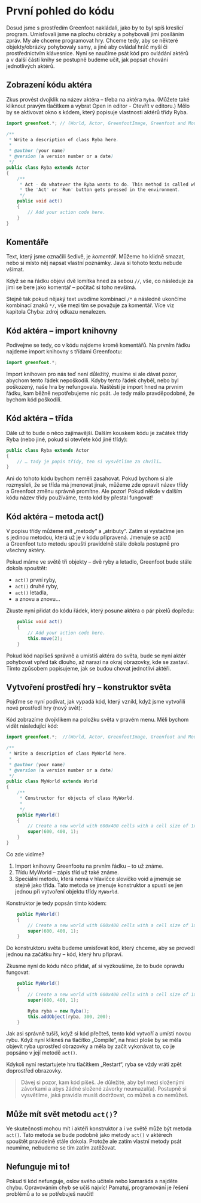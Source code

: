 # První pohled do kódu

Dosud jsme s&nbsp;prostředím Greenfoot nakládali, jako by to byl spíš kreslicí program. Umisťovali jsme na plochu obrázky a&nbsp;pohybovali jimi posíláním zpráv. My ale chceme programovat hry. Chceme tedy, aby se některé objekty/obrázky pohybovaly samy, a&nbsp;jiné aby ovládal hráč myší či prostřednictvím klávesnice. Nyní se naučíme psát kód pro ovládání aktérů a&nbsp;v&nbsp;další části knihy se postupně budeme učit, jak popsat chování jednotlivých aktérů.

## Zobrazení kódu aktéra

Zkus provést dvojklik na název aktéra – třeba na aktéra `Ryba`. (Můžete také kliknout pravým tlačítkem a&nbsp;vybrat Open in editor - Otevřít v&nbsp;editoru.) Mělo by se aktivovat okno s&nbsp;kódem, který popisuje vlastnosti aktérů třídy Ryba.

```java
import greenfoot.*; // (World, Actor, GreenfootImage, Greenfoot and MouseInfo)

/**
 * Write a description of class Ryba here.
 * 
 * @author (your name) 
 * @version (a version number or a date)
 */
public class Ryba extends Actor
{
    /**
     * Act - do whatever the Ryba wants to do. This method is called whenever
     * the 'Act' or 'Run' button gets pressed in the environment.
     */
    public void act() 
    {
        // Add your action code here.
    }    
}
```

## Komentáře

Text, který jsme označili šedivě, je _komentář_. Můžeme ho klidně smazat, nebo si místo něj napsat vlastní poznámky. Java si tohoto textu nebude všímat.

Když se na řádku objeví dvě lomítka hned za sebou `//`, vše, co následuje za jimi se bere jako komentář – počítač si toho nevšímá. 

Stejně tak pokud nějaký text uvodíme kombinací `/*` a&nbsp;následně ukončíme kombinací znaků `*/`, vše mezi tím se považuje za komentář.
Více viz kapitola Chyba: zdroj odkazu nenalezen.

## Kód aktéra – import knihovny

Podívejme se tedy, co v&nbsp;kódu najdeme kromě komentářů. Na prvním řádku najdeme import knihovny s&nbsp;třídami Greenfootu:

```java
import greenfoot.*;
```

Import knihoven pro nás teď není důležitý, musíme si ale dávat pozor, abychom tento řádek nepoškodili. Kdyby tento řádek chyběl, nebo byl poškozený, naše hra by nefungovala. Naštěstí je import hned na prvním řádku, kam běžně nepotřebujeme nic psát. Je tedy málo pravděpodobné, že bychom kód poškodili.

## Kód aktéra – třída

Dále už to bude o&nbsp;něco zajímavější. Dalším kouskem kódu je začátek třídy Ryba (nebo jiné, pokud si otevřete kód jiné třídy):

```java
public class Ryba extends Actor
{
    // … tady je popis třídy, ten si vysvětlíme za chvíli… 
}
```

Ani do tohoto kódu bychom neměli zasahovat. Pokud bychom si ale rozmysleli, že se třída má jmenovat jinak, můžeme zde opravit název třídy a&nbsp;Greenfoot změnu správně promítne. Ale pozor! Pokud někde v&nbsp;dalším kódu název třídy používáme, tento kód by přestal fungovat!

## Kód aktéra – metoda act()
V popisu třídy můžeme mít „metody“ a „atributy“. Zatím si vystačíme jen s&nbsp;jedinou metodou, která už je v&nbsp;kódu připravená. Jmenuje se act() a&nbsp;Greenfoot tuto metodu spouští pravidelně stále dokola postupně pro všechny aktéry. 

Pokud máme ve světě tři objekty – dvě ryby a&nbsp;letadlo, Greenfoot bude stále dokola spouštět:
- `act()` první ryby,
- `act()` druhé ryby,
- `act()` letadla,
- a&nbsp;znovu a&nbsp;znovu...

Zkuste nyní přidat do kódu řádek, který posune aktéra o&nbsp;pár pixelů dopředu:

```java
    public void act() 
    {
        // Add your action code here.
        this.move(2);
    }    
```

Pokud kód napíšeš správně a&nbsp;umístíš aktéra do světa, bude se nyní aktér pohybovat vpřed tak dlouho, až narazí na okraj obrazovky, kde se zastaví.
Tímto způsobem popisujeme, jak se budou chovat jednotliví aktéři.

## Vytvoření prostředí hry – konstruktor světa

Pojďme se nyní podívat, jak vypadá kód, který vznikl, když jsme vytvořili nové prostředí hry (nový svět):

Kód zobrazíme dvojklikem na položku světa v&nbsp;pravém menu. Měli bychom vidět následující kód:

```java
import greenfoot.*;  //(World, Actor, GreenfootImage, Greenfoot and MouseInfo)

/**
 * Write a description of class MyWorld here.
 * 
 * @author (your name) 
 * @version (a version number or a date)
 */
public class MyWorld extends World
{
    /**
     * Constructor for objects of class MyWorld.
     * 
     */
    public MyWorld()
    {    
        // Create a new world with 600x400 cells with a cell size of 1x1 pixels.
        super(600, 400, 1); 
    }
}
```

Co zde vidíme?
1. Import knihovny Greenfootu na prvním řádku – to už známe.
2. Třídu MyWorld – zápis tříd už také známe.
3. Speciální metodu, která nemá v&nbsp;hlavičce slovíčko void a&nbsp;jmenuje se stejně jako třída. Tato metoda se jmenuje konstruktor a&nbsp;spustí se jen jednou při vytvoření objektu třídy `MyWorld`.

Konstruktor je tedy popsán tímto kódem:
```java
    public MyWorld()
    {    
        // Create a new world with 600x400 cells with a cell size of 1x1 pixels.
        super(600, 400, 1); 
    }
```

Do konstruktoru světa budeme umisťovat kód, který chceme, aby se provedl jednou na začátku hry – kód, který hru připraví.

Zkusme nyní do kódu něco přidat, ať si vyzkoušíme, že to bude opravdu fungovat:

```java
    public MyWorld()
    {    
        // Create a new world with 600x400 cells with a cell size of 1x1 pixels.
        super(600, 400, 1);

        Ryba ryba = new Ryba();        
        this.addObject(ryba, 300, 200);
    }
```

Jak asi správně tušíš, když si kód přečteš, tento kód vytvoří a&nbsp;umístí novou rybu. Když nyní klikneš na tlačítko „Compile“, na hrací ploše by se měla objevit ryba uprostřed obrazovky a&nbsp;měla by začít vykonávat to, co je popsáno v&nbsp;její metodě `act()`. 

Kdykoli nyní restartujete hru tlačítkem „Restart“, ryba se vždy vrátí zpět doprostřed obrazovky.

> Dávej si pozor, kam kód píšeš. Je důležité, aby byl mezi složenými závorkami a&nbsp;abys žádné složené závorky neumazal(a). Postupně si vysvětlíme, jaká pravidla musíš dodržovat, co můžeš a&nbsp;co nemůžeš.

## Může mít svět metodu `act()`?

Ve skutečnosti mohou mít i&nbsp;aktéři konstruktor a&nbsp;i&nbsp;ve světě může být metoda `act()`. Tato metoda se bude podobně jako metody `act()` v&nbsp;aktérech spouštět pravidelně stále dokola. Protože ale zatím vlastní metody psát neumíme, nebudeme se tím zatím zatěžovat.

## Nefunguje mi to!

Pokud ti kód nefunguje, oslov svého učitele nebo kamaráda a&nbsp;najděte chybu. Opravováním chyb se učíš najvíc! Pamatuj, programování je řešení problémů a&nbsp;to se potřebuješ naučit!
 
